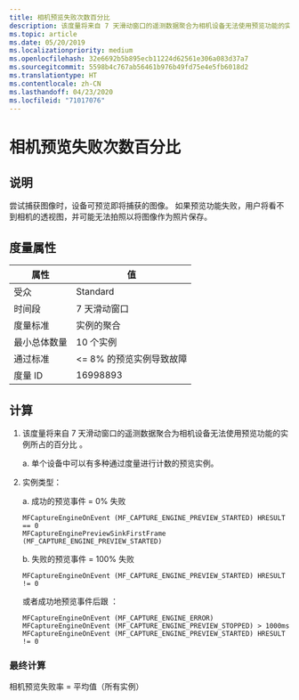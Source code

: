 ```yaml
---
title: 相机预览失败次数百分比
description: 该度量将来自 7 天滑动窗口的遥测数据聚合为相机设备无法使用预览功能的实例所占的百分比
ms.topic: article
ms.date: 05/20/2019
ms.localizationpriority: medium
ms.openlocfilehash: 32e6692b5b895ecb11224d62561e306a083d37a7
ms.sourcegitcommit: 5598b4c767ab56461b976b49fd75e4e5fb6018d2
ms.translationtype: HT
ms.contentlocale: zh-CN
ms.lasthandoff: 04/23/2020
ms.locfileid: "71017076"
---
```

# <a name="percent-of-camera-preview-failures"></a>相机预览失败次数百分比

## <a name="description"></a>说明

尝试捕获图像时，设备可预览即将捕获的图像。 如果预览功能失败，用户将看不到相机的透视图，并可能无法拍照以将图像作为照片保存。

## <a name="measure-attributes"></a>度量属性

|属性|值|
|----|----|
|受众 |Standard|
|时间段 |7 天滑动窗口|
|度量标准 |实例的聚合|
|最小总体数量 |10 个实例|
|通过标准 |<= 8% 的预览实例导致故障|
|度量 ID |16998893|

## <a name="calculation"></a>计算

1. 该度量将来自 7 天滑动窗口的遥测数据聚合为相机设备无法使用预览功能的实例所占的百分比  。

   a. 单个设备中可以有多种通过度量进行计数的预览实例。

2. 实例类型：

   a. 成功的预览事件 = 0% 失败 

       MFCaptureEngineOnEvent (MF_CAPTURE_ENGINE_PREVIEW_STARTED) HRESULT == 0
       MFCaptureEnginePreviewSinkFirstFrame (MF_CAPTURE_ENGINE_PREVIEW_STARTED)

   b. 失败的预览事件 = 100% 失败 

       MFCaptureEngineOnEvent (MF_CAPTURE_ENGINE_PREVIEW_STARTED) HRESULT != 0
      或者成功地预览事件后跟  ：

       MFCaptureEngineOnEvent (MF_CAPTURE_ENGINE_ERROR)
       MFCaptureEngineOnEvent (MF_CAPTURE_ENGINE_PREVIEW_STOPPED) > 1000ms
       MFCaptureEngineOnEvent (MF_CAPTURE_ENGINE_PREVIEW_STARTED) HRESULT != 0

### <a name="final-calculation"></a>最终计算

相机预览失败率 = 平均值（所有实例） 